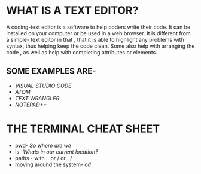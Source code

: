# WHAT IS A TEXT EDITOR?

A coding-text editor is a software to help coders write their code. It can be installed on your computer or be used in a web browser.
It is different from a simple- text editor in that , that it is able to highlight any problems with syntax, thus helping keep the code clean.
Some also help with arranging the code , as well as help with completing attributes or elements.

## SOME EXAMPLES ARE-

- *VISUAL STUDIO CODE*
- *ATOM*
- *TEXT WRANGLER*
- *NOTEPAD++*

# THE TERMINAL CHEAT SHEET
- pwd- *So where are we*
- ls- *Whats in our current location?*
- paths - with .. or / or ../
- moving around the system- *cd* 

